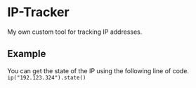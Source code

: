 # IP-Tracker
My own custom tool for tracking IP addresses.

## Example
You can get the state of the IP using the following line of code.
`ip("192.123.324").state()`